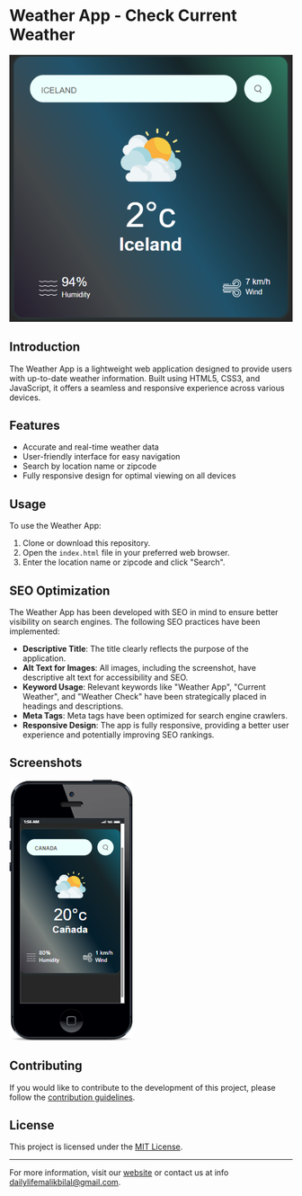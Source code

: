 # Weather App - Check Current Weather

![Weather App Screenshot](images/weathers.PNG)

## Introduction

The Weather App is a lightweight web application designed to provide users with up-to-date weather information. Built using HTML5, CSS3, and JavaScript, it offers a seamless and responsive experience across various devices.

## Features

- Accurate and real-time weather data
- User-friendly interface for easy navigation
- Search by location name or zipcode
- Fully responsive design for optimal viewing on all devices

## Usage

To use the Weather App:

1. Clone or download this repository.
2. Open the `index.html` file in your preferred web browser.
3. Enter the location name or zipcode and click "Search".

## SEO Optimization

The Weather App has been developed with SEO in mind to ensure better visibility on search engines. The following SEO practices have been implemented:

- **Descriptive Title**: The title clearly reflects the purpose of the application.
- **Alt Text for Images**: All images, including the screenshot, have descriptive alt text for accessibility and SEO.
- **Keyword Usage**: Relevant keywords like "Weather App", "Current Weather", and "Weather Check" have been strategically placed in headings and descriptions.
- **Meta Tags**: Meta tags have been optimized for search engine crawlers.
- **Responsive Design**: The app is fully responsive, providing a better user experience and potentially improving SEO rankings.

## Screenshots

![Screenshot 1](images/iPhone%205.png)

## Contributing

If you would like to contribute to the development of this project, please follow the [contribution guidelines](CONTRIBUTING.md).

## License

This project is licensed under the [MIT License](LICENSE).

---

For more information, visit our [website](https://www.weatherapp.com) or contact us at info dailylifemalikbilal@gmail.com.
